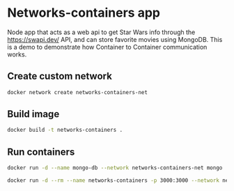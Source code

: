 # Networks-containers app
Node app that acts as a web api to get Star Wars info through the https://swapi.dev/ API, and can store favorite movies using MongoDB.
This is a demo to demonstrate how Container to Container communication works.

## Create custom network
```bash
docker network create networks-containers-net
```

## Build image
```bash
docker build -t networks-containers .
```

## Run containers
```bash
docker run -d --name mongo-db --network networks-containers-net mongo
```
```bash
docker run -d --rm --name networks-containers -p 3000:3000 --network networks-containers-net networks-containers
```
